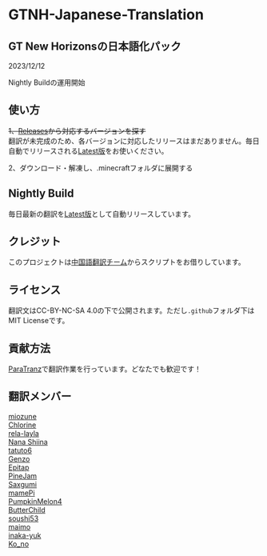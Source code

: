 # GTNH-Japanese-Translation

## GT New Horizonsの日本語化パック

2023/12/12

Nightly Buildの運用開始

## 使い方

~~1、[Releases](https://github.com/miozune/GTNH-Japanese-Translation/releases)から対応するバージョンを探す~~  
翻訳が未完成のため、各バージョンに対応したリリースはまだありません。毎日自動でリリースされる[Latest版](https://github.com/miozune/GTNH-Japanese-Translation/releases/tag/latest)をお使いください。

2、ダウンロード・解凍し、.minecraftフォルダに展開する

## Nightly Build

毎日最新の翻訳を[Latest版](https://github.com/miozune/GTNH-Japanese-Translation/releases/tag/latest)として自動リリースしています。

## クレジット

このプロジェクトは[中国語翻訳チーム](https://github.com/Kiwi233/Translation-of-GTNH)からスクリプトをお借りしています。

## ライセンス

翻訳文はCC-BY-NC-SA 4.0の下で公開されます。ただし`.github`フォルダ下はMIT Licenseです。

## 貢献方法

[ParaTranz](https://paratranz.cn/projects/8922)で翻訳作業を行っています。どなたでも歓迎です！

## 翻訳メンバー

[miozune](https://github.com/miozune)  
[Chlorine](https://github.com/Chlorine0808)  
[rela-layla](https://github.com/rela-layla)  
[Nana Shiina](https://github.com/c7na)  
[tatuto6](https://github.com/tatuto6)  
[Genzo](https://github.com/viekun)  
[Epitap](https://github.com/MCMEpitap)  
[PineJam](https://github.com/PineJamX)  
[Saxgumi](https://github.com/saxgumi)  
[mamePi](https://github.com/Coffee-beans-Pi)  
[PumpkinMelon4](https://github.com/PumpkinMelon4)  
[ButterChild](https://github.com/ButterChild)  
[soushi53](https://github.com/soushi53)  
[maimo](https://github.com/MaimoCh)  
[inaka-yuk](https://github.com/inaka-yuk)  
[Ko_no](https://github.com/MrKono)  
